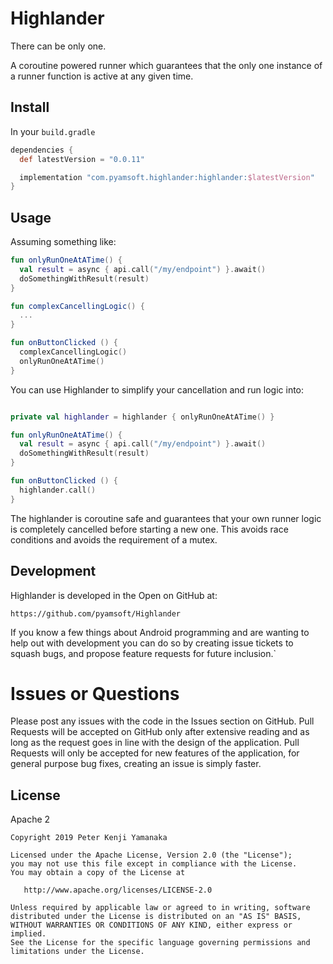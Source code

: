 # Highlander

There can be only one.

A coroutine powered runner which guarantees that the only one instance of a
runner function is active at any given time.

## Install

In your `build.gradle`

```gradle
dependencies {
  def latestVersion = "0.0.11"

  implementation "com.pyamsoft.highlander:highlander:$latestVersion"
}
```

## Usage

Assuming something like:

```kotlin
fun onlyRunOneAtATime() {
  val result = async { api.call("/my/endpoint") }.await()
  doSomethingWithResult(result)
}

fun complexCancellingLogic() {
  ...
}

fun onButtonClicked () {
  complexCancellingLogic()
  onlyRunOneAtATime()
}
```

You can use Highlander to simplify your cancellation and run logic into:
```kotlin

private val highlander = highlander { onlyRunOneAtATime() }

fun onlyRunOneAtATime() {
  val result = async { api.call("/my/endpoint") }.await()
  doSomethingWithResult(result)
}

fun onButtonClicked () {
  highlander.call()
}
```

The highlander is coroutine safe and guarantees that your own runner logic
is completely cancelled before starting a new one. This avoids race conditions
and avoids the requirement of a mutex.

## Development

Highlander is developed in the Open on GitHub at:
```
https://github.com/pyamsoft/Highlander
```
If you know a few things about Android programming and are wanting to help
out with development you can do so by creating issue tickets to squash bugs,
and propose feature requests for future inclusion.`

# Issues or Questions

Please post any issues with the code in the Issues section on GitHub. Pull Requests
will be accepted on GitHub only after extensive reading and as long as the request
goes in line with the design of the application. Pull Requests will only be
accepted for new features of the application, for general purpose bug fixes, creating
an issue is simply faster.

## License

Apache 2

```
Copyright 2019 Peter Kenji Yamanaka

Licensed under the Apache License, Version 2.0 (the "License");
you may not use this file except in compliance with the License.
You may obtain a copy of the License at

   http://www.apache.org/licenses/LICENSE-2.0

Unless required by applicable law or agreed to in writing, software
distributed under the License is distributed on an "AS IS" BASIS,
WITHOUT WARRANTIES OR CONDITIONS OF ANY KIND, either express or implied.
See the License for the specific language governing permissions and
limitations under the License.
```

